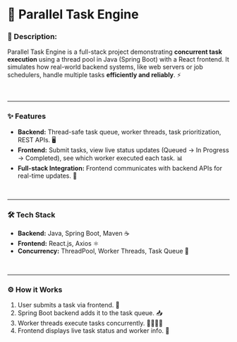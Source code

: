 <h1>🚀 Parallel Task Engine</h1>

<h3>📝 Description:</h3>

Parallel Task Engine is a full-stack project demonstrating **concurrent task execution** using a thread pool in Java (Spring Boot) with a React frontend. It simulates how real-world backend systems, like web servers or job schedulers, handle multiple tasks **efficiently and reliably**. ⚡

<br><hr>

<h3>✨ Features</h3>

- <strong>Backend:</strong> Thread-safe task queue, worker threads, task prioritization, REST APIs. 🖥️  
- <strong>Frontend:</strong> Submit tasks, view live status updates (Queued → In Progress → Completed), see which worker executed each task. 📊  
- <strong>Full-stack Integration:</strong> Frontend communicates with backend APIs for real-time updates. 🔗

<br><hr>

<h3>🛠️ Tech Stack</h3>

- <strong>Backend:</strong> Java, Spring Boot, Maven ☕  
- <strong>Frontend:</strong> React.js, Axios ⚛️  
- <strong>Concurrency:</strong> ThreadPool, Worker Threads, Task Queue 🔄

<br><hr>

<h3>⚙️ How it Works</h3>

1. User submits a task via frontend. 📝  
2. Spring Boot backend adds it to the task queue. 📥  
3. Worker threads execute tasks concurrently. 🏃‍♂️🏃‍♀️  
4. Frontend displays live task status and worker info. 👀
